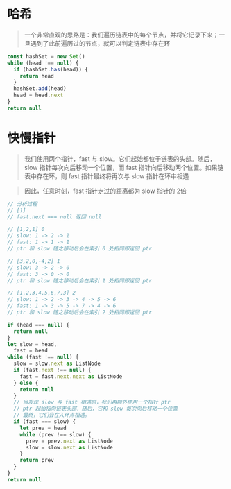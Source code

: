 
# 哈希

> 一个非常直观的思路是：我们遍历链表中的每个节点，并将它记录下来；一旦遇到了此前遍历过的节点，就可以判定链表中存在环

```ts
const hashSet = new Set()
while (head !== null) {
  if (hashSet.has(head)) {
    return head
  }
  hashSet.add(head)
  head = head.next
}
return null
```

# 快慢指针

> 我们使用两个指针，fast 与 slow。它们起始都位于链表的头部。随后，slow 指针每次向后移动一个位置，而 fast 指针向后移动两个位置。如果链表中存在环，则 fast 指针最终将再次与 slow 指针在环中相遇

> 因此，任意时刻，fast 指针走过的距离都为 slow 指针的 2倍

```js
// 分析过程
// [1]
// fast.next === null 返回 null

// [1,2,1] 0
// slow: 1 -> 2 -> 1
// fast: 1 -> 1 -> 1
// ptr 和 slow 随之移动后会在索引 0 处相同即返回 ptr

// [3,2,0,-4,2] 1
// slow: 3 -> 2 -> 0
// fast: 3 -> 0 -> 0
// ptr 和 slow 随之移动后会在索引 1 处相同即返回 ptr

// [1,2,3,4,5,6,7,3] 2
// slow: 1 -> 2 -> 3 -> 4 -> 5 -> 6
// fast: 1 -> 3 -> 5 -> 7 -> 4 -> 6
// ptr 和 slow 随之移动后会在索引 2 处相同即返回 ptr
```

```ts
if (head === null) {
  return null
}
let slow = head,
  fast = head
while (fast !== null) {
  slow = slow.next as ListNode
  if (fast.next !== null) {
    fast = fast.next.next as ListNode
  } else {
    return null
  }
  // 当发现 slow 与 fast 相遇时，我们再额外使用一个指针 ptr
  // ptr 起始指向链表头部，随后，它和 slow 每次向后移动一个位置
  // 最终，它们会在入环点相遇。
  if (fast === slow) {
    let prev = head
    while (prev !== slow) {
      prev = prev.next as ListNode
      slow = slow.next as ListNode
    }
    return prev
  }
}
return null
```

